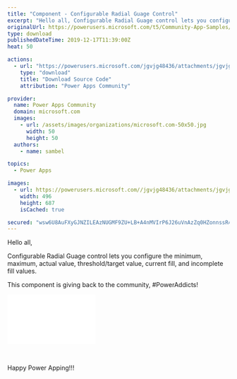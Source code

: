 ```yaml
---
title: "Component - Configurable Radial Guage Control"
excerpt: "Hello all, Configurable Radial Guage control lets you configure the minimum, maximum, actual value, threshold/target value, current fill, and"
originalUrl: https://powerusers.microsoft.com/t5/Community-App-Samples/Component-Configurable-Radial-Guage-Control/td-p/428820
type: download
publishedDateTime: 2019-12-17T11:39:00Z
heat: 50

actions:
  - url: "https://powerusers.microsoft.com/jgvjg48436/attachments/jgvjg48436/AppFeedbackGallery/359/2/Radial%20Guage%20Component.msapp"
    type: "download"
    title: "Download Source Code"
    attribution: "Power Apps Community"

provider:
  name: Power Apps Community
  domain: microsoft.com
  images:
    - url: /assets/images/organizations/microsoft.com-50x50.jpg
      width: 50
      height: 50
  authors:
    - name: sambel

topics:
  - Power Apps

images:
  - url: https://powerusers.microsoft.com//jgvjg48436/attachments/jgvjg48436/AppFeedbackGallery/359/1/Radial%20Guage%20Component%20Img.png
    width: 496
    height: 687
    isCached: true

secured: "wsw6U8AuFXyGJNZILEAzNUGMF9ZU+LB+A4nMVIrP6J26uVnAzZq0HZonnssR4lA6W6YLIPer/hr2W5Dy28xDro18xEZxIC4xdwPAgB08OLFmxImzaSn8SVAVgsDLgNqAASCqfJ/JyL+vWiQ51QKD/+j4RGekzBRAcYXzu6Ts3ck5kivoSqPTwfZy5EzoQxWsRTeQLLTLo4kO5imN5NLZdArLN+GNW7v/Ilkr2b+dcQ8o3O/+kzsYqD5bba78JNl9CUCOzByEAm4bePSEfm6CJdNXThvQZp45QDE45atAxhAZNh686Ip5I2+0v4FnsU3Cnod10V9qarHXe5Ul+drBxhNhrIXr2ZzzmU4k/vn1qisuf+eOBbbukQ5ZhuZmvUzcTl2ZLVunr3Bai9iJi1kX7rcgVfAy+0Ck8CMuKErvXg1+XIXgnKL2M2uoyHpdVQyF;pl9zHZWLCIfmIiJhTwiWrQ=="
---
```

<p>Hello all,</p><p>Configurable Radial Guage control lets you configure the minimum, maximum, actual value, threshold/target value, current fill, and incomplete fill values.&nbsp;</p><p>This component is giving back to the community, #PowerAddicts!</p><p><div class="video-embed-center video-embed"><iframe class="embedly-embed" src="//cdn.embedly.com/widgets/media.html?src=https%3A%2F%2Fwww.youtube.com%2Fembed%2FwC2ckGfL6y8%3Ffeature%3Doembed&amp;display_name=YouTube&amp;url=https%3A%2F%2Fwww.youtube.com%2Fwatch%3Fv%3DwC2ckGfL6y8&amp;image=https%3A%2F%2Fi.ytimg.com%2Fvi%2FwC2ckGfL6y8%2Fhqdefault.jpg&amp;key=b0d40caa4f094c68be7c29880b16f56e&amp;type=text%2Fhtml&amp;schema=youtube" width="200" height="112" scrolling="no" title="YouTube embed" frameborder="0" allow="autoplay; fullscreen" allowfullscreen="true"></iframe></div><p>&nbsp;</p><p>Happy Power Apping!!!</p><p>&nbsp;</p><p>&nbsp;</p>

